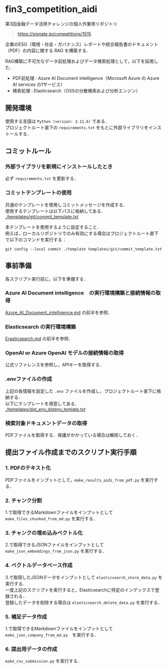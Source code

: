 # fin3_competition_aidi
第3回金融データ活用チャレンジの個人作業用リポジトリ
>https://signate.jp/competitions/1515

企業のESG（環境・社会・ガバナンス）レポートや統合報告書のドキュメント（PDF）の内容に関する RAG を構築する．

RAG構築に不可欠なデータ前処理およびデータ検索処理として，以下を採用した．
 - PDF前処理 : Azure AI Document intelligence（Microsoft Azure の Azure AI services の1サービス）
 - 検索処理 : Elasticsearch（OSSの分散検索および分析エンジン）

## 開発環境
使用する言語は `Python (version: 3.11.6)` である．  
プロジェクトルート直下の `requirements.txt` をもとに外部ライブラリをインストールする．

## コミットルール

### 外部ライブラリを新規にインストールしたとき
必ず `requirements.txt` を更新する．

### コミットテンプレートの使用
共通のテンプレートを使用しコミットメッセージを作成する．  
使用するテンプレートは以下パスに格納してある．  
[./templates/git/commit_template.txt](./templates/git/commit_template.txt)

本テンプレートを使用するように設定すること．  
例えば，ローカルリポジトリでのみ有効にする場合はプロジェクトルート直下で以下のコマンドを実行する：
```
git config --local commit ./template templates/git/commit_template.txt
```

## 事前準備
各スクリプト実行前に，以下を準備する．

### Azure AI Document intelligence　の実行環境構築と接続情報の取得
[Azure_AI_Document_intelligence.md](./fin3_competition_aidi/docs/Azure_AI_Document_intelligence.md) の前半を参照．

### Elasticsearch の実行環境構築
[Erasticsearch.md](./fin3_competition_aidi/docs/elasticsearch.md) の前半を参照．

### OpenAI or Azure OpenAI モデルの接続情報の取得
公式リファレンスを参照し，APIキーを取得する．

### .envファイルの作成
上記の各情報を設定した `.env` ファイルを作成し，プロジェクトルート直下に格納する．  
以下にテンプレートを用意してある．  
[./templates/dot_env_dotenv_temlate.txt](./templates/dot_env/dotenv_template.txt)

### 検索対象ドキュメントデータの取得
PDFファイルを取得する．保護がかかっている場合は解除しておく．

## 提出ファイル作成までのスクリプト実行手順

### 1. PDFのテキスト化
PDFファイルをインプットとして，`make_results_aidi_from_pdf.py` を実行する．  

### 2. チャンク分割
1.で取得できるMarkdownファイルをインプットとして `make_files_chunked_from_md.py` を実行する．

### 3. チャンクの埋め込みベクトル化
2.で取得できるJSONファイルをインプットとして `make_json_embeddings_from_json.py` を実行する．

### 4. ベクトルデータベース作成
3.で取得したJSONデータをインプットとして `elasticsearch_store_data.py` を実行する．  
一度上記のスクリプトを実行すると，Elasticsearchに特定のインデックスで登録される．  
登録したデータを削除する場合は `elasticsearch_delete_data.py` を実行する．

### 5. 補足データ作成
1.で取得できるMarkdownファイルをインプットとして `make_json_company_from_md.py`　を実行する．

### 6. 提出用データの作成
`make_csv_submission.py` を実行する．
